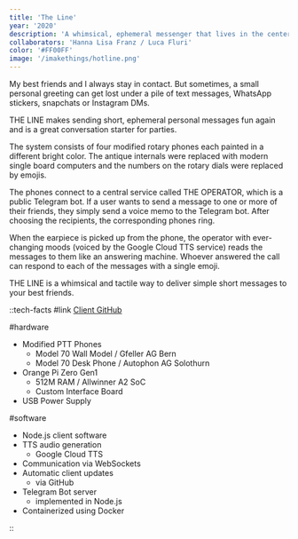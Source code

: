 ```yaml
---
title: 'The Line'
year: '2020'
description: 'A whimsical, ephemeral messenger that lives in the center of a communal space'
collaborators: 'Hanna Lisa Franz / Luca Fluri'
color: '#FF00FF'
image: '/imakethings/hotline.png'
---
```


My best friends and I always stay in contact. But sometimes, a small personal greeting can get lost under a pile of text messages, WhatsApp stickers, snapchats or Instagram DMs.

THE LINE makes sending short, ephemeral personal messages fun again and is a great conversation starter for parties.

The system consists of four modified rotary phones each painted in a different bright color. The antique internals were replaced with modern single board computers and the numbers on the rotary dials were replaced by emojis.

The phones connect to a central service called THE OPERATOR, which is a public Telegram bot. If a user wants to send a message to one or more of their friends, they simply send a voice memo to the Telegram bot. After choosing the recipients, the corresponding phones ring.

When the earpiece is picked up from the phone, the operator with ever-changing moods (voiced by the Google Cloud TTS service) reads the messages to them like an answering machine. Whoever answered the call can respond to each of the messages with a single emoji.

THE LINE is a whimsical and tactile way to deliver simple short messages to your best friends.


::tech-facts
#link
[Client GitHub](https://github.com/chdabre/hotline-client)

#hardware
- Modified PTT Phones
  - Model 70 Wall Model / Gfeller AG Bern
  - Model 70 Desk Phone / Autophon AG Solothurn
- Orange Pi Zero Gen1
    - 512M RAM / Allwinner A2 SoC
    - Custom Interface Board
- USB Power Supply
>

#software
- Node.js client software
- TTS audio generation
    - Google Cloud TTS
- Communication via WebSockets
- Automatic client updates
    - via GitHub
- Telegram Bot server
    - implemented in Node.js
- Containerized using Docker  
>
::
